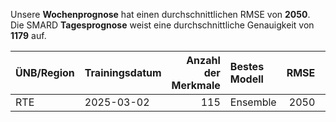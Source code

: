 
Unsere __Wochenprognose__ hat einen durchschnittlichen RMSE von __2050__.  
Die SMARD __Tagesprognose__ weist eine durchschnittliche Genauigkeit von __1179__ auf.
    
| ÜNB/Region   | Trainingsdatum   |   Anzahl der Merkmale | Bestes Modell   |   RMSE |   TSO RMSE |
|:-------------|:-----------------|----------------------:|:----------------|-------:|-----------:|
| RTE          | 2025-03-02       |                   115 | Ensemble        |   2050 |       1179 |